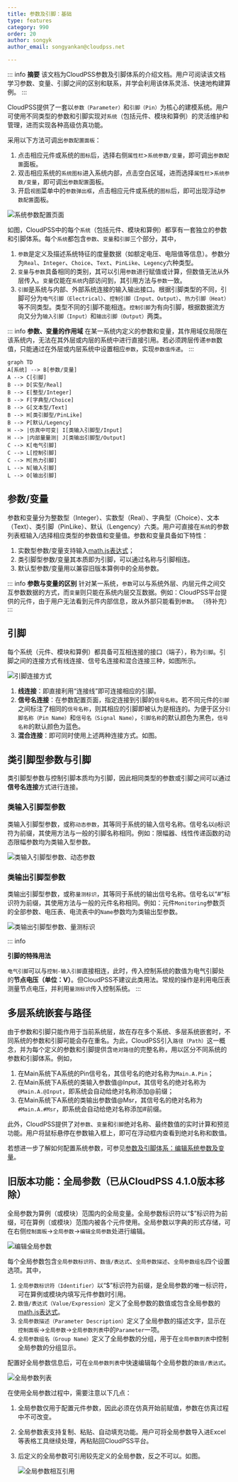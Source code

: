 ```yaml
---
title: 参数及引脚：基础
type: features
category: 990
order: 20
author: songyk  
author_email: songyankan@cloudpss.net

---
```

::: info
**摘要**
该文档为CloudPSS参数及引脚体系的介绍文档。用户可阅读该文档学习参数、变量、引脚之间的区别和联系，并学会利用该体系灵活、快速地构建算例。
:::


CloudPSS提供了一套以`参数（Parameter）`和`引脚（Pin）`为核心的建模系统。用户可使用不同类型的参数和引脚实现对`系统`（包括元件、模块和算例）的灵活维护和管理，进而实现各种高级仿真功能。

采用以下方法可调出`参数配置面板`：
1. 点击相应元件或系统的`图标`后，选择右侧`属性栏`>`系统参数/变量`，即可调出`参数配置`面板。
2. 双击相应系统的`系统图标`进入系统内部，点击空白区域，进而选择`属性栏`>`系统参数/变量`，即可调出`参数配置`面板。
3. 开启`视图`菜单中的`参数弹出框`，点击相应元件或系统的`图标`后，即可出现浮动`参数配置`面板。

![系统参数配置页面](ParameterSystem/ParameterConfig.png)

如图，CloudPSS中的每个`系统`（包括元件、模块和算例）都享有一套独立的参数和引脚体系。每个`系统`都包含`参数`、`变量`和`引脚`三个部分，其中，
1. `参数`是定义及描述系统特征的度量数据（如额定电压、电阻值等信息）。参数分为`Real`、`Integer`、`Choice`、`Text`、`PinLike`、`Legency`六种类型。
1. `变量`与`参数`具备相同的类别，其可以引用`参数`进行赋值或计算，但数值无法从外层传入。`变量`仅能在`系统`内部访问到，其引用方法与`参数`一致。
1. `引脚`是系统与内部、外部系统连接的输入输出接口。根据引脚类型的不同，引脚可分为`电气引脚（Electrical）`、`控制引脚（Input、Output）`、`热力引脚（Heat）`等不同类型。类型不同的引脚不能相连。`控制引脚`为有向引脚，根据数据流方向又分为`输入引脚（Input）`和`输出引脚（Output）`两类。

::: info
**参数、变量的作用域**
在某一系统内定义的参数和变量，其作用域仅局限在该系统内，无法在其外层或内层的系统中进行直接引用。若必须跨层传递`参数`数值，只能通过在外层或内层系统中设置相应`参数`，实现`参数值传递`。
:::

```mermaid
graph TD
A[系统] --> B[参数/变量]
A --> C[引脚]
B --> D[实型/Real]
B --> E[整型/Integer]
B --> F[字典型/Choice]
B --> G[文本型/Text]
B --> H[类引脚型/PinLike]
B --> P[默认/Legency]
H --> |仿真中可变| I[类输入引脚型/Input]
H --> |内部量量测| J[类输出引脚型/Output]
C --> K[电气引脚]
C --> L[控制引脚]
C --> M[热力引脚]
L --> N[输入引脚]
L --> O[输出引脚] 
```

## 参数/变量

参数和变量分为整数型（Integer）、实数型（Real）、字典型（Choice）、文本（Text）、类引脚（PinLike）、默认（Lengency）六类。用户可直接在`系统`的参数列表框输入/选择相应类型的参数值和变量值。参数和变量具备如下特性：
1. 实数型参数/变量支持输入[math.js表达式](https://mathjs.org/)；
2. 类引脚型参数/变量其本质即为引脚，可以通过名称与引脚相连。
3. 默认型参数/变量用以兼容旧版本算例中的全局参数。

::: info
**参数与变量的区别**
针对某一系统，`参数`可以与系统外层、内层元件之间交互参数数据的方式，而`变量`则只能在系统内层交互数据。例如：CloudPSS平台提供的元件，由于用户无法看到元件内部信息，故从外部只能看到`参数`。
（待补充）
:::

## 引脚

每个系统（元件、模块和算例）都具备可互相连接的接口（端子），称为`引脚`。引脚之间的连接方式有线连接、信号名连接和混合连接三种，如图所示。

![引脚连接方式](ParameterSystem/PinConnection.png)

1. **线连接**：即直接利用“连接线”即可连接相应的引脚。
1. **信号名连接**：在参数配置页面，指定连接到引脚的`信号名称`。若不同元件的`引脚`之间标注了相同的`信号名称`，则其相应的引脚即被认为是相连的。为便于区分`引脚名称（Pin Name）`和`信号名（Signal Name）`，`引脚名称`的默认颜色为黑色，`信号名称`的默认颜色为蓝色。 
1. **混合连接**：即可同时使用上述两种连接方式。如图。


## 类引脚型参数与引脚

类引脚型参数与控制引脚本质均为引脚，因此相同类型的参数或引脚之间可以通过**信号名连接**方式进行连接。

### 类输入引脚型参数

类输入引脚型参数，或称`动态参数`，其等同于系统的输入信号名称。信号名以`@`标识符为前缀，其使用方法与一般的引脚名称相同。例如：限幅器、线性传递函数的动态限幅参数均为类输入型参数。

![类输入引脚型参数、动态参数](ParameterSystem/DynamicParameter.png)

### 类输出引脚型参数

类输出引脚型参数，或称`量测标识`，其等同于系统的输出信号名称。信号名以“#”标识符为前缀，其使用方法与一般的元件名称相同。例如：元件`Monitoring`参数页的全部参数、电压表、电流表中的`Name`参数均为类输出型参数。

![类输出引脚型参数、量测标识](ParameterSystem/MsrTag.png)

::: info

**引脚的特殊用法**

`电气引脚`可以与`控制-输入引脚`直接相连，此时，传入控制系统的数值为电气引脚处的**节点电压（单位：V）**。但CloudPSS不建议此类用法。常规的操作是利用电压表测量节点电压，并利用`量测标识`传入控制系统。
:::

## 多层系统嵌套与路径
由于参数和引脚只能作用于当前系统层，故在存在多个系统、多层系统嵌套时，不同系统的参数和引脚可能会存在重名。为此，CloudPSS引入`路径（Path）`这一概念，并为每个定义的参数和引脚提供含`绝对路径`的完整名称，用以区分不同系统的参数和引脚体系。例如，
1. 在Main系统下A系统的Pin信号名，其信号名的绝对名称为`Main.A.Pin`；
2. 在Main系统下A系统的类输入参数值@Input，其信号名的绝对名称为`@Main.A.@Input`，即系统会自动给绝对名称添加@前缀；
3. 在Main系统下A系统的类输出参数值@Msr，其信号名的绝对名称为`#Main.A.#Msr`，即系统会自动给绝对名称添加#前缀。

此外，CloudPSS提供了对`参数`、`变量`和`引脚`绝对名称、最终数值的实时计算和预览功能。用户将鼠标悬停在参数输入框上，即可在浮动框内查看到绝对名称和数值。

若想进一步了解如何配置系统参数，可参见[参数及引脚体系：编辑系统参数及变量](../features/Parameters_variables.md)。

## 旧版本功能：全局参数（已从CloudPSS 4.1.0版本移除）

全局参数为算例（或模块）范围内的全局变量。全局参数标识符以“$”标识符为前缀，可在算例（或模块）范围内被各个元件使用。全局参数以字典的形式存储，可在右侧`控制面板`->`全局参数`->`编辑全局参数`处进行编辑。
 
![编辑全局参数](ParameterSystem/GlobalParameterTable.png)

每个全局参数包含`全局参数标识符`、`数值/表达式`、`全局参数描述`、`全局参数组名`四个设置选项。其中，
1. `全局参数标识符（Identifier）`以“$”标识符为前缀，是全局参数的唯一标识符，可在算例或模块内填写元件参数时引用。
1. `数值/表达式（Value/Expression）`定义了全局参数的数值或包含全局参数的[math.js表达式](https://mathjs.org/)。
1. `全局参数描述（Parameter Description）`定义了全局参数的描述文字，显示在`控制面板`->`全局参数`->`全局参数列表`中的`Parameter`一项。
1. `全局参数组名（Group Name）`定义了全局参数的分组，用于在`全局参数列表`中控制全局参数的分组显示。

配置好全局参数信息后，可在`全局参数列表`中快速编辑每个全局参数的`数值/表达式`。

![全局参数列表](ParameterSystem/GlobalParameterList.png)

在使用全局参数过程中，需要注意以下几点：
1. 全局参数仅用于配置元件参数，因此必须在仿真开始前赋值，参数在仿真过程中不可改变。
1. 全局参数表支持复制、粘贴、自动填充功能。用户可将全局参数导入进Excel等表格工具继续处理，再粘贴回CloudPSS平台。
1. 后定义的全局参数可引用较先定义的全局参数，反之不可以。如图。

    ![全局参数相互引用](ParameterSystem/GlobalParameterRef.png)